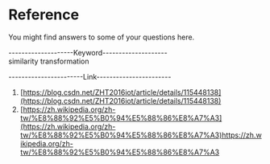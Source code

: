 # Reference  
You might find answers to some of your questions here.  
  
--------------------Keyword--------------------  
similarity transformation  

-----------------------Link-----------------------  
1. [https://blog.csdn.net/ZHT2016iot/article/details/115448138](https://blog.csdn.net/ZHT2016iot/article/details/115448138)
2. [https://zh.wikipedia.org/zh-tw/%E8%88%92%E5%B0%94%E5%88%86%E8%A7%A3](https://zh.wikipedia.org/zh-tw/%E8%88%92%E5%B0%94%E5%88%86%E8%A7%A3)https://zh.wikipedia.org/zh-tw/%E8%88%92%E5%B0%94%E5%88%86%E8%A7%A3
